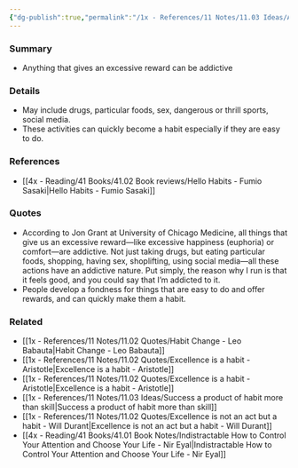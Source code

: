 ```yaml
---
{"dg-publish":true,"permalink":"/1x - References/11 Notes/11.03 Ideas/All things that give excessive rewards are addictive/","title":"All things that give excessive rewards are addictive","noteIcon":"","created":"2023-01-16T12:50:58.000+03:00","updated":"2024-02-14T20:18:36.172+03:00"}
---
```



### Summary
- Anything that gives an excessive reward can be addictive

### Details
- May include drugs, particular foods, sex, dangerous or thrill sports, social media. 
- These activities can quickly become a habit especially if they are easy to do.

### References
- [[4x - Reading/41 Books/41.02 Book reviews/Hello Habits - Fumio Sasaki\|Hello Habits - Fumio Sasaki]]

### Quotes
- According to Jon Grant at University of Chicago Medicine, all things that give us an excessive reward—like excessive happiness (euphoria) or comfort—are addictive. Not just taking drugs, but eating particular foods, shopping, having sex, shoplifting, using social media—all these actions have an addictive nature. Put simply, the reason why I run is that it feels good, and you could say that I’m addicted to it.
- People develop a fondness for things that are easy to do and offer rewards, and can quickly make them a habit.

### Related
- [[1x - References/11 Notes/11.02 Quotes/Habit Change - Leo Babauta\|Habit Change - Leo Babauta]]
- [[1x - References/11 Notes/11.02 Quotes/Excellence is a habit - Aristotle\|Excellence is a habit - Aristotle]]
- [[1x - References/11 Notes/11.02 Quotes/Excellence is a habit - Aristotle\|Excellence is a habit - Aristotle]]
- [[1x - References/11 Notes/11.03 Ideas/Success a product of habit more than skill\|Success a product of habit more than skill]]
- [[1x - References/11 Notes/11.02 Quotes/Excellence is not an act but a habit - Will Durant\|Excellence is not an act but a habit - Will Durant]]
- [[4x - Reading/41 Books/41.01 Book Notes/Indistractable How to Control Your Attention and Choose Your Life - Nir Eyal\|Indistractable How to Control Your Attention and Choose Your Life - Nir Eyal]]